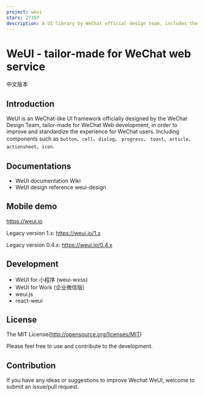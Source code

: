 ```yaml
---
project: weui
stars: 27197
description: A UI library by WeChat official design team, includes the most useful widgets/modules in mobile web applications.
---
```


WeUI - tailor-made for WeChat web service
=========================================

中文版本

Introduction
------------

WeUI is an WeChat-like UI framework officially designed by the WeChat Design Team, tailor-made for WeChat Web development, in order to improve and standardize the experience for WeChat users. Including components such as `button`、`cell`、`dialog`、 `progress`、 `toast`、`article`、`actionsheet`、`icon`.

Documentations
--------------

-   WeUI documentation Wiki
-   WeUI design reference weui-design

Mobile demo
-----------

https://weui.io

Legacy version 1.x: https://weui.io/1.x

Legacy version 0.4.x: https://weui.io/0.4.x

Development
-----------

-   WeUI for 小程序 (weui-wxss)
-   WeUI for Work (企业微信版)
-   weui.js
-   react-weui

License
-------

The MIT License(http://opensource.org/licenses/MIT)

Please feel free to use and contribute to the development.

Contribution
------------

If you have any ideas or suggestions to improve Wechat WeUI, welcome to submit an issue/pull request.
